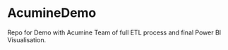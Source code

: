 # AcumineDemo
Repo for Demo with Acumine Team of full ETL process and final Power BI Visualisation.
